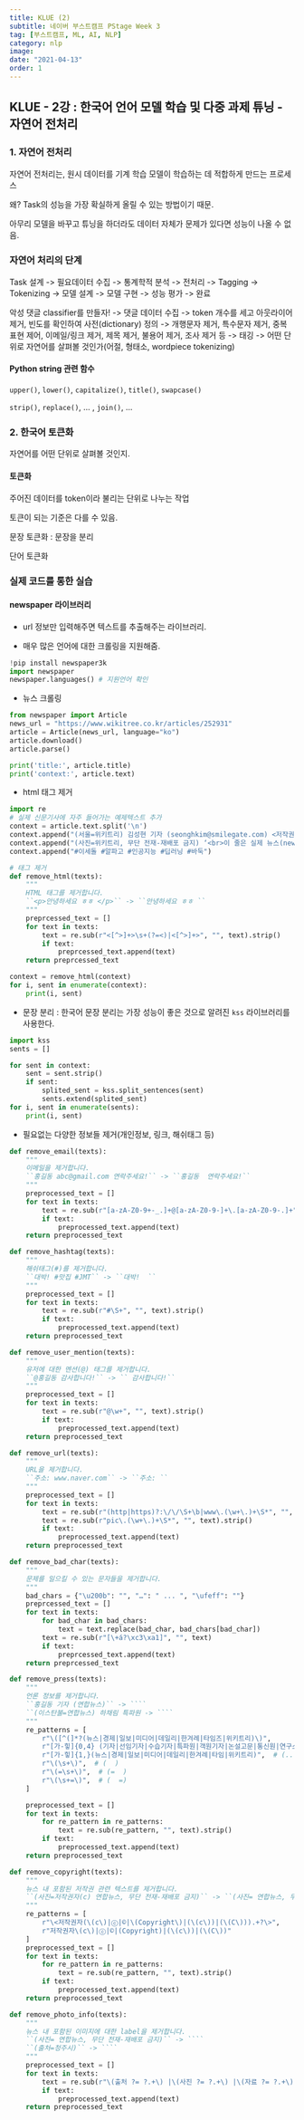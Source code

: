```yaml
---
title: KLUE (2)
subtitle: 네이버 부스트캠프 PStage Week 3
tag: [부스트캠프, ML, AI, NLP]
category: nlp
image:
date: "2021-04-13"
order: 1
---
```


## KLUE - 2강 : 한국어 언어 모델 학습 및 다중 과제 튜닝 - 자연어 전처리

### 1. 자연어 전처리

자연어 전처리는, 원시 데이터를 기계 학습 모델이 학습하는 데 적합하게 만드는 프로세스

왜? Task의 성능을 가장 확실하게 올릴 수 있는 방법이기 때문.

아무리 모델을 바꾸고 튜닝을 하더라도 데이터 자체가 문제가 있다면 성능이 나올 수 없음.

### 자연어 처리의 단계

Task 설계 -> 필요데이터 수집 -> 통계학적 분석 -> 전처리 -> Tagging -> Tokenizing -> 모델 설계 -> 모델 구현 -> 성능 평가 -> 완료

악성 댓글 classifier를 만들자! -> 댓글 데이터 수집 -> token 개수를 세고 아웃라이어 제거, 빈도를 확인하여 사전(dictionary) 정의 -> 개행문자 제거, 특수문자 제거, 중복 표현 제어, 이메일/링크 제거, 제목 제거, 불용어 제거, 조사 제거 등 -> 태깅 -> 어떤 단위로 자연어를 살펴볼 것인가(어절, 형태소, wordpiece tokenizing)

#### Python string 관련 함수

`upper()`, `lower()`, `capitalize()`, `title()`, `swapcase()`

`strip()`, `replace()`, ... , `join()`, ...

### 2. 한국어 토큰화

자연어를 어떤 단위로 살펴볼 것인지.

#### 토큰화

주어진 데이터를 token이라 불리는 단위로 나누는 작업

토큰이 되는 기준은 다를 수 있음.

문장 토큰화 : 문장을 분리

단어 토큰화

### 실제 코드를 통한 실습

#### newspaper 라이브러리

- url 정보만 입력해주면 텍스트를 추출해주는 라이브러리.

- 매우 많은 언어에 대한 크롤링을 지원해줌.

```python
!pip install newspaper3k
import newspaper
newspaper.languages() # 지원언어 확인
```

- 뉴스 크롤링

```python
from newspaper import Article
news_url = "https://www.wikitree.co.kr/articles/252931"
article = Article(news_url, language="ko")
article.download()
article.parse()

print('title:', article.title)
print('context:', article.text)
```

- html 태그 제거

```python
import re
# 실제 신문기사에 자주 들어가는 예제텍스트 추가
context = article.text.split('\n')
context.append("(서울=위키트리) 김성현 기자 (seonghkim@smilegate.com) <저작권자(c) 무단전재-재배포 금지> ‘<br>이 줄은 실제 뉴스(news,)에 포함되지 않은 임시 데이터임을 알립니다…<br>‘")
context.append("(사진=위키트리, 무단 전재-재배포 금지) ‘<br>이 줄은 실제 뉴스(news,)에 포함되지 않은 임시 데이터임을 알립니다…<br>‘")
context.append("#이세돌 #알파고 #인공지능 #딥러닝 #바둑")

# 태그 제거
def remove_html(texts):
    """
    HTML 태그를 제거합니다.
    ``<p>안녕하세요 ㅎㅎ </p>`` -> ``안녕하세요 ㅎㅎ ``
    """
    preprcessed_text = []
    for text in texts:
        text = re.sub(r"<[^>]+>\s+(?=<)|<[^>]+>", "", text).strip()
        if text:
            preprcessed_text.append(text)
    return preprcessed_text

context = remove_html(context)
for i, sent in enumerate(context):
    print(i, sent)
```

- 문장 분리 : 한국어 문장 분리는 가장 성능이 좋은 것으로 알려진 `kss` 라이브러리를 사용한다.

```python
import kss
sents = []

for sent in context:
    sent = sent.strip()
    if sent:
        splited_sent = kss.split_sentences(sent)
        sents.extend(splited_sent)
for i, sent in enumerate(sents):
    print(i, sent)
```

- 필요없는 다양한 정보들 제거(개인정보, 링크, 해쉬태그 등)

`````python
def remove_email(texts):
    """
    이메일을 제거합니다.
    ``홍길동 abc@gmail.com 연락주세요!`` -> ``홍길동  연락주세요!``
    """
    preprocessed_text = []
    for text in texts:
        text = re.sub(r"[a-zA-Z0-9+-_.]+@[a-zA-Z0-9-]+\.[a-zA-Z0-9-.]+", "", text).strip()
        if text:
            preprocessed_text.append(text)
    return preprocessed_text

def remove_hashtag(texts):
    """
    해쉬태그(#)를 제거합니다.
    ``대박! #맛집 #JMT`` -> ``대박!  ``
    """
    preprocessed_text = []
    for text in texts:
        text = re.sub(r"#\S+", "", text).strip()
        if text:
            preprocessed_text.append(text)
    return preprocessed_text

def remove_user_mention(texts):
    """
    유저에 대한 멘션(@) 태그를 제거합니다.
    ``@홍길동 감사합니다!`` -> `` 감사합니다!``
    """
    preprocessed_text = []
    for text in texts:
        text = re.sub(r"@\w+", "", text).strip()
        if text:
            preprocessed_text.append(text)
    return preprocessed_text

def remove_url(texts):
    """
    URL을 제거합니다.
    ``주소: www.naver.com`` -> ``주소: ``
    """
    preprocessed_text = []
    for text in texts:
        text = re.sub(r"(http|https)?:\/\/\S+\b|www\.(\w+\.)+\S*", "", text).strip()
        text = re.sub(r"pic\.(\w+\.)+\S*", "", text).strip()
        if text:
            preprocessed_text.append(text)
    return preprocessed_text

def remove_bad_char(texts):
    """
    문제를 일으킬 수 있는 문자들을 제거합니다.
    """
    bad_chars = {"\u200b": "", "…": " ... ", "\ufeff": ""}
    preprcessed_text = []
    for text in texts:
        for bad_char in bad_chars:
            text = text.replace(bad_char, bad_chars[bad_char])
        text = re.sub(r"[\+á?\xc3\xa1]", "", text)
        if text:
            preprcessed_text.append(text)
    return preprcessed_text

def remove_press(texts):
    """
    언론 정보를 제거합니다.
    ``홍길동 기자 (연합뉴스)`` -> ````
    ``(이스탄불=연합뉴스) 하채림 특파원 -> ````
    """
    re_patterns = [
        r"\([^(]*?(뉴스|경제|일보|미디어|데일리|한겨례|타임즈|위키트리)\)",
        r"[가-힣]{0,4} (기자|선임기자|수습기자|특파원|객원기자|논설고문|통신원|연구소장) ",  # 이름 + 기자
        r"[가-힣]{1,}(뉴스|경제|일보|미디어|데일리|한겨례|타임|위키트리)",  # (... 연합뉴스) ..
        r"\(\s+\)",  # (  )
        r"\(=\s+\)",  # (=  )
        r"\(\s+=\)",  # (  =)
    ]

    preprocessed_text = []
    for text in texts:
        for re_pattern in re_patterns:
            text = re.sub(re_pattern, "", text).strip()
        if text:
            preprocessed_text.append(text)
    return preprocessed_text

def remove_copyright(texts):
    """
    뉴스 내 포함된 저작권 관련 텍스트를 제거합니다.
    ``(사진=저작권자(c) 연합뉴스, 무단 전재-재배포 금지)`` -> ``(사진= 연합뉴스, 무단 전재-재배포 금지)`` TODO 수정할 것
    """
    re_patterns = [
        r"\<저작권자(\(c\)|ⓒ|©|\(Copyright\)|(\(c\))|(\(C\))).+?\>",
        r"저작권자\(c\)|ⓒ|©|(Copyright)|(\(c\))|(\(C\))"
    ]
    preprocessed_text = []
    for text in texts:
        for re_pattern in re_patterns:
            text = re.sub(re_pattern, "", text).strip()
        if text:
            preprocessed_text.append(text)
    return preprocessed_text

def remove_photo_info(texts):
    """
    뉴스 내 포함된 이미지에 대한 label을 제거합니다.
    ``(사진= 연합뉴스, 무단 전재-재배포 금지)`` -> ````
    ``(출처=청주시)`` -> ````
    """
    preprocessed_text = []
    for text in texts:
        text = re.sub(r"\(출처 ?= ?.+\) |\(사진 ?= ?.+\) |\(자료 ?= ?.+\)| \(자료사진\) |사진=.+기자 ", "", text).strip()
        if text:
            preprocessed_text.append(text)
    return preprocessed_text
`````
